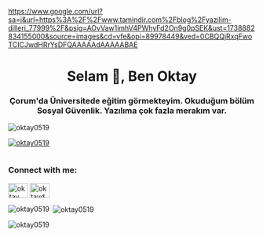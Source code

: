 https://www.google.com/url?sa=i&url=https%3A%2F%2Fwww.tamindir.com%2Fblog%2Fyazilim-dilleri_77999%2F&psig=AOvVaw1imhV4PWhyFd2On9g0pSEK&ust=1738882834155000&source=images&cd=vfe&opi=89978449&ved=0CBQQjRxqFwoTCICJwdHRrYsDFQAAAAAdAAAAABAE

<h1 align="center">Selam 👋, Ben Oktay</h1>
<h3 align="center">Çorum'da Üniversitede eğitim görmekteyim. Okuduğum bölüm Sosyal Güvenlik. Yazılıma çok fazla merakım var.</h3>

<p align="left"> <img src="https://komarev.com/ghpvc/?username=oktay0519&label=Profile%20views&color=0e75b6&style=flat" alt="oktay0519" /> </p>

<p align="left"> <a href="https://github.com/ryo-ma/github-profile-trophy"><img src="https://github-profile-trophy.vercel.app/?username=oktay0519" alt="oktay0519" /></a> </p>

<p align="left"> <a href="https://twitter.com/" target="blank"><img src="https://img.shields.io/twitter/follow/?logo=twitter&style=for-the-badge" alt="" /></a> </p>

<h3 align="left">Connect with me:</h3>
<p align="left">
<a href="https://fb.com/oktay dalkılıç" target="blank"><img align="center" src="https://raw.githubusercontent.com/rahuldkjain/github-profile-readme-generator/master/src/images/icons/Social/facebook.svg" alt="oktay dalkılıç" height="30" width="40" /></a>
<a href="https://instagram.com/oktaydalkilic19" target="blank"><img align="center" src="https://raw.githubusercontent.com/rahuldkjain/github-profile-readme-generator/master/src/images/icons/Social/instagram.svg" alt="oktaydalkilic19" height="30" width="40" /></a>
</p>

<p><img align="left" src="https://github-readme-stats.vercel.app/api/top-langs?username=oktay0519&show_icons=true&locale=en&layout=compact" alt="oktay0519" /></p>

<p>&nbsp;<img align="center" src="https://github-readme-stats.vercel.app/api?username=oktay0519&show_icons=true&locale=en" alt="oktay0519" /></p>

<p><img align="center" src="https://github-readme-streak-stats.herokuapp.com/?user=oktay0519&" alt="oktay0519" /></p>

